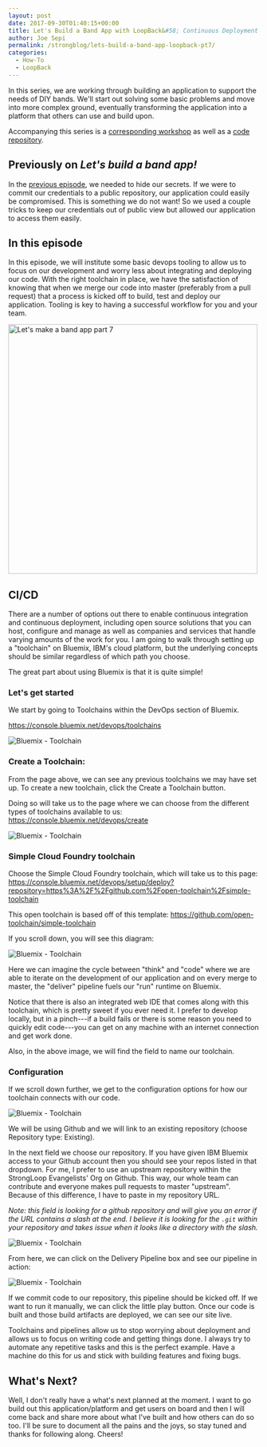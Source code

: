 ```yaml
---
layout: post
date: 2017-09-30T01:40:15+00:00
title: Let's Build a Band App with LoopBack&#58; Continuous Deployment (part 7 of many)
author: Joe Sepi
permalink: /strongblog/lets-build-a-band-app-loopback-pt7/
categories:
  - How-To
  - LoopBack
---
```


In this series, we are working through building an application to support the needs of DIY bands. We'll start out solving some basic problems and move into more complex ground, eventually transforming the application into a platform that others can use and build upon.

Accompanying this series is a [corresponding workshop](https://github.com/StrongLoop-Evangelists/workshop-band-app) as well as a [code repository](https://github.com/StrongLoop-Evangelists/band-app).

## Previously on _Let's build a band app!_

In the [previous episode](/strongblog/lets-build-a-band-app-loopback-pt6/), we needed to hide our secrets. If we were to commit our credentials to a public repository, our application could easily be compromised. This is something we do not want! So we used a couple tricks to keep our credentials out of public view but allowed our application to access them easily.

## In this episode

In this episode, we will institute some basic devops tooling to allow us to focus on our development and worry less about integrating and deploying our code. With the right toolchain in place, we have the satisfaction of knowing that when we merge our code into master (preferably from a pull request) that a process is kicked off to build, test and deploy our application. Tooling is key to having a successful workflow for you and your team.

<!--more-->

<img src="../blog-assets/2017/band-app/bandapp7.jpg" alt="Let's make a band app part 7" style="width: 500px"/>

## CI/CD

There are a number of options out there to enable continuous integration and continuous deployment, including open source solutions that you can host, configure and manage as well as companies and services that handle varying amounts of the work for you. I am going to walk through setting up a "toolchain" on Bluemix, IBM's cloud platform, but the underlying concepts should be similar regardless of which path you choose.

The great part about using Bluemix is that it is quite simple!

### Let's get started

We start by going to Toolchains within the DevOps section of Bluemix.

https://console.bluemix.net/devops/toolchains

![Bluemix - Toolchain](../blog-assets/2017/band-app/toolchain01.png)


### Create a Toolchain:

From the page above, we can see any previous toolchains we may have set up. To create a new toolchain, click the Create a Toolchain button.

Doing so will take us to the page where we can choose from the different types of toolchains available to us:
https://console.bluemix.net/devops/create

![Bluemix - Toolchain](../blog-assets/2017/band-app/toolchain02.png)


### Simple Cloud Foundry toolchain

Choose the Simple Cloud Foundry toolchain, which will take us to this page:
https://console.bluemix.net/devops/setup/deploy?repository=https%3A%2F%2Fgithub.com%2Fopen-toolchain%2Fsimple-toolchain

This open toolchain is based off of this template: https://github.com/open-toolchain/simple-toolchain

If you scroll down, you will see this diagram:

![Bluemix - Toolchain](../blog-assets/2017/band-app/toolchain03.png)

Here we can imagine the cycle between "think" and "code" where we are able to iterate on the development of our application and on every merge to master, the "deliver" pipeline fuels our "run" runtime on Bluemix.

Notice that there is also an integrated web IDE that comes along with this toolchain, which is pretty sweet if you ever need it. I prefer to develop locally, but in a pinch---if a build fails or there is some reason you need to quickly edit code---you can get on any machine with an internet connection and get work done.

Also, in the above image, we will find the field to name our toolchain.

### Configuration

If we scroll down further, we get to the configuration options for how our toolchain connects with our code.

![Bluemix - Toolchain](../blog-assets/2017/band-app/toolchain04.png)

We will be using Github and we will link to an existing repository (choose Repository type: Existing).

In the next field we choose our repository. If you have given IBM Bluemix access to your Github account then you should see your repos listed in that dropdown. For me, I prefer to use an upstream repository within the StrongLoop Evangelists' Org on Github. This way, our whole team can contribute and everyone makes pull requests to master "upstream". Because of this difference, I have to paste in my repository URL.

*Note: this field is looking for a github repository and will give you an error if the URL contains a slash at the end. I believe it is looking for the `.git` within your repository and takes issue when it looks like a directory with the slash.*

![Bluemix - Toolchain](../blog-assets/2017/band-app/toolchain05.png)

From here, we can click on the Delivery Pipeline box and see our pipeline in action:

![Bluemix - Toolchain](../blog-assets/2017/band-app/toolchain06.png)

If we commit code to our repository, this pipeline should be kicked off. If we want to run it manually, we can click the little play button. Once our code is built and those build artifacts are deployed, we can see our site live.

Toolchains and pipelines allow us to stop worrying about deployment and allows us to focus on writing code and getting things done. I always try to automate any repetitive tasks and this is the perfect example. Have a machine do this for us and stick with building features and fixing bugs.

## What's Next?

Well, I don't really have a what's next planned at the moment. I want to go build out this application/platform and get users on board and then I will come back and share more about what I've built and how others can do so too. I'll be sure to document all the pains and the joys, so stay tuned and thanks for following along. Cheers!
